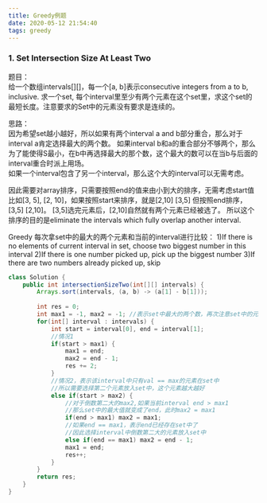 ```yaml
---
title: Greedy例题
date: 2020-05-12 21:54:40
tags: greedy
---
```


### 1. Set Intersection Size At Least Two  

题目：  
给一个数组intervals[][]，每一个[a, b]表示consecutive integers from a to b, inclusive. 求一个set, 每个interval里至少有两个元素在这个set里，求这个set的最短长度。注意要求的Set中的元素没有要求是连续的。

思路：  
因为希望set越小越好，所以如果有两个interval a and b部分重合，那么对于interval a肯定选择最大的两个数。
如果interval b和a的重合部分不够两个，那么为了能使得S最小，在b中再选择最大的那个数，这个最大的数可以在当b与后面的interval重合时派上用场。  
如果一个interval包含了另一个interval，那么这个大的interval可以无需考虑。

因此需要对array排序，只需要按照end的值来由小到大的排序，无需考虑start值
比如[3, 5], [2, 10]，如果按照start来排序，就是[2,10] [3,5]
但按照end排序，[3,5] [2,10]。 [3,5]选完元素后，[2,10]自然就有两个元素已经被选了。
所以这个排序的目的是eliminate the intervals which fully overlap another interval.

Greedy
每次拿set中的最大的两个元素和当前的interval进行比较：
1)If there is no elements of current interval in set, choose two biggest number in this interval
2)If there is one number picked up, pick up the biggest number
3)If there are two numbers already picked up, skip

```java
class Solution {
    public int intersectionSizeTwo(int[][] intervals) {
        Arrays.sort(intervals, (a, b) -> (a[1] - b[1]));
        
        int res = 0;
        int max1 = -1, max2 = -1; //表示set中最大的两个数，再次注意set中的元素不一定是连续的
        for(int[] interval : intervals) {
            int start = interval[0], end = interval[1];
            //情况1
            if(start > max1) {
                max1 = end;
                max2 = end - 1;
                res += 2;
            } 
            //情况2，表示该interval中只有val == max的元素在set中
            //所以需要选择第二个元素放入set中，这个元素越大越好
            else if(start > max2) {
                //对于倒数第二大的max2,如果当前interval end > max1
                //那么set中的最大值就变成了end，此时max2 = max1
                if(end > max1) max2 = max1;
                //如果end == max1，表示end已经存在set中了
                //因此选择interval中倒数第二大的元素放入set中
                else if(end == max1) max2 = end - 1;
                max1 = end;
                res++;
            }
        }
        return res;
    }
}
```